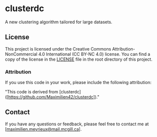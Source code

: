 # clusterdc
A new clustering algorithm tailored for large datasets.

## License

This project is licensed under the Creative Commons Attribution-NonCommercial 4.0 International (CC BY-NC 4.0) license. You can find a copy of the license in the [LICENSE](LICENSE) file in the root directory of this project.

### Attribution

If you use this code in your work, please include the following attribution:

"This code is derived from [clusterdc] ([https://github.com/Maximilien42/clusterdc])."

## Contact

If you have any questions or feedback, please feel free to contact me at [maximilien.meyrieux@mail.mcgill.ca].
